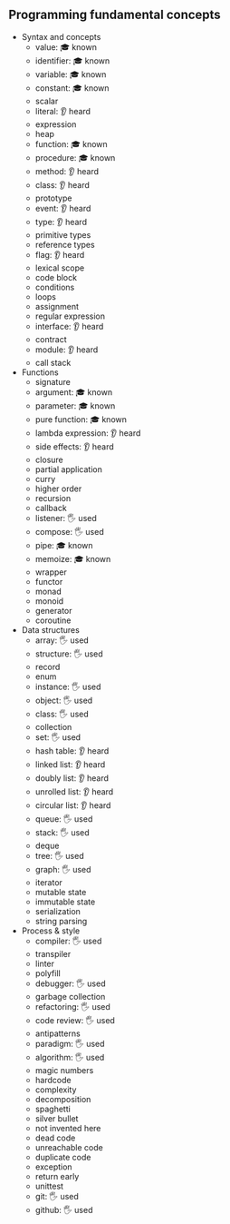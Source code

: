 ## Programming fundamental concepts

- Syntax and concepts
  - value: 🎓 known
  - identifier: 🎓 known
  - variable: 🎓 known
  - constant: 🎓 known
  - scalar
  - literal: 👂 heard
  - expression
  - heap
  - function: 🎓 known
  - procedure: 🎓 known
  - method: 👂 heard
  - class: 👂 heard
  - prototype
  - event: 👂 heard
  - type: 👂 heard
  - primitive types
  - reference types
  - flag: 👂 heard
  - lexical scope
  - code block
  - conditions
  - loops
  - assignment
  - regular expression
  - interface: 👂 heard
  - contract
  - module: 👂 heard
  - call stack 
- Functions
  - signature
  - argument: 🎓 known
  - parameter: 🎓 known
  - pure function: 🎓 known
  - lambda expression: 👂 heard
  - side effects: 👂 heard
  - closure
  - partial application
  - curry
  - higher order
  - recursion
  - callback
  - listener: 🖐️ used
  - compose: 🖐️ used
  - pipe: 🎓 known 
  - memoize: 🎓 known 
  - wrapper
  - functor
  - monad 
  - monoid 
  - generator 
  - coroutine
- Data structures
  - array: 🖐️ used
  - structure: 🖐️ used
  - record
  - enum
  - instance: 🖐️ used
  - object: 🖐️ used
  - class: 🖐️ used
  - collection
  - set: 🖐️ used
  - hash table: 👂 heard
  - linked list: 👂 heard
  - doubly list: 👂 heard
  - unrolled list: 👂 heard
  - circular list: 👂 heard
  - queue: 🖐️ used
  - stack: 🖐️ used
  - deque
  - tree: 🖐️ used
  - graph: 🖐️ used
  - iterator
  - mutable state 
  - immutable state 
  - serialization 
  - string parsing 
- Process & style
  - compiler: 🖐️ used
  - transpiler
  - linter
  - polyfill
  - debugger: 🖐️ used
  - garbage collection
  - refactoring: 🖐️ used
  - code review: 🖐️ used
  - antipatterns
  - paradigm: 🖐️ used
  - algorithm: 🖐️ used
  - magic numbers
  - hardcode
  - complexity
  - decomposition
  - spaghetti
  - silver bullet
  - not invented here
  - dead code
  - unreachable code
  - duplicate code
  - exception
  - return early
  - unittest
  - git: 🖐️ used
  - github: 🖐️ used
